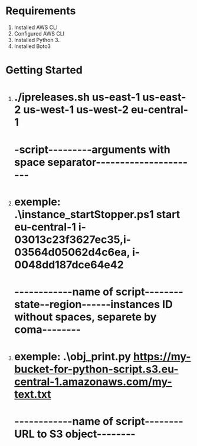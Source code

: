 # Requirements
1.	Installed AWS CLI
2.	Configured AWS CLI
3.	Installed Python 3.*.*
4.	Installed Boto3

# Getting Started

1.	# ./ipreleases.sh us-east-1 us-east-2 us-west-1 us-west-2 eu-central-1
    # -script---------arguments with space separator----------------------


2.	# exemple: .\instance_startStopper.ps1 start eu-central-1 i-03013c23f3627ec35,i-03564d05062d4c6ea,          i-0048dd187dce64e42
    # ------------name of script--------state--region------instances ID without spaces, separete by coma--------


3.	# exemple: .\obj_print.py https://my-bucket-for-python-script.s3.eu-central-1.amazonaws.com/my-text.txt
    # ------------name of script--------URL to S3 object--------
